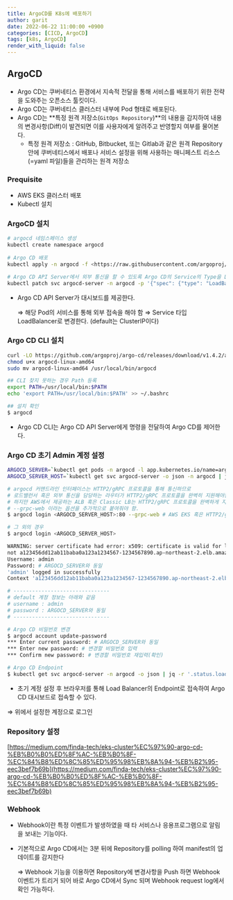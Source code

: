 ```yaml
---
title: ArgoCD를 K8s에 배포하기
author: garit
date: 2022-06-22 11:00:00 +0900
categories: [CICD, ArgoCD]
tags: [k8s, ArgoCD]
render_with_liquid: false
---
```


## ArgoCD

- Argo CD는 쿠버네티스 환경에서 지속적 전달을 통해 서비스를 배포하기 위한 전략을 도와주는 오픈소스 툴킷이다.
- Argo CD는 쿠버네티스 클러스터 내부에 Pod 형태로 배포된다.
- Argo CD는 **특정 원격 저장소(`GitOps Repository`)**의 내용을 감지하여 내용의 변경사항(Diff)이 발견되면 이를 사용자에게 알려주고 반영할지 여부를 물어본다.
    - 특정 원격 저장소 : GitHub, Bitbucket, 또는 Gitlab과 같은 원격 Repository 안에 쿠버네티스에서 배포나 서비스 설정을 위해 사용하는 매니페스트 리소스(=yaml 파일)들을 관리하는 원격 저장소

### Prequisite

- AWS EKS 클러스터 배포
- Kubectl 설치


### ArgoCD 설치

```bash
# argocd 네임스페이스 생성 
kubectl create namespace argocd
  
# Argo CD 배포
kubectl apply -n argocd -f <https://raw.githubusercontent.com/argoproj/argo-cd/stable/manifests/install.yaml>

# Argo CD API Server에서 외부 통신을 할 수 있도록 Argo CD의 Service의 Type을 Load Balancer로 변경(AWS에서는 Classic Load Balancer로 배포됨)
kubectl patch svc argocd-server -n argocd -p '{"spec": {"type": "LoadBalancer"}}'
```

- Argo CD API Server가 대시보드를 제공한다.
    
    ⇒ 해당 Pod의 서비스를 통해 외부 접속을 해야 함 ⇒ Service 타입 LoadBalancer로 변경한다. (default는 ClusterIP이다)
    

### Argo CD CLI 설치

```bash
curl -LO https://github.com/argoproj/argo-cd/releases/download/v1.4.2/argocd-linux-amd64
chmod u+x argocd-linux-amd64
sudo mv argocd-linux-amd64 /usr/local/bin/argocd

## CLI 찾지 못하는 경우 Path 등록
export PATH=/usr/local/bin:$PATH
echo 'export PATH=/usr/local/bin:$PATH' >> ~/.bashrc

## 설치 확인
$ argocd 
```

- Argo CD CLI는 Argo CD API Server에게 명령을 전달하여 Argo CD를 제어한다.

### Argo CD 초기 Admin 계정 설정

```bash
ARGOCD_SERVER=`kubectl get pods -n argocd -l app.kubernetes.io/name=argocd-server -o name | cut -d'/' -f 2` 
ARGOCD_SERVER_HOST=`kubectl get svc argocd-server -o json -n argocd | jq -r '.status.loadBalancer.ingress[0].hostname'`

# argocd 커맨드라인 인터페이스는 HTTP2/gRPC 프로토콜을 통해 통신하므로 
# 로드밸런서 혹은 외부 통신을 담당하는 라우터가 HTTP2/gRPC 프로토콜을 완벽히 지원해야함.
# 하지만 AWS에서 제공하는 ALB 혹은 Classic LB는 HTTP2/gRPC 프로토콜을 완벽하게 지원하지 않기 때문에
# --grpc-web 이라는 옵션을 추가적으로 붙여줘야 함.
$ argocd login <ARGOCD_SERVER_HOST>:80 --grpc-web # AWS EKS 혹은 HTTP2/gRPC 프로토콜을 완벽히 지원해 주지 않는 로드밸런서만 해당

# 그 외의 경우
$ argocd login <ARGOCD_SERVER_HOST>

WARNING: server certificate had error: x509: certificate is valid for localhost, argocd-server, argocd-server.argocd, argocd-server.argocd.svc, argocd-server.argocd.svc.cluster.local, 
not a123456dd12ab11baba0a123a1234567-1234567890.ap-northeast-2.elb.amazonaws.com. Proceed insecurely (y/n)? y
Username: admin
Password: # ARGOCD_SERVER와 동일
'admin' logged in successfully
Context 'a123456dd12ab11baba0a123a1234567-1234567890.ap-northeast-2.elb.amazonaws.com:80' updated

# -------------------------------
# default 계정 정보는 아래와 같음
# username : admin
# password : ARGOCD_SERVER와 동일
# -------------------------------

# Argo CD 비밀번호 변경
$ argocd account update-password
*** Enter current password: # ARGOCD_SERVER와 동일
*** Enter new password: # 변경할 비밀번호 입력
*** Confirm new password: # 변경할 비밀번호 재입력(확인)

# Argo CD Endpoint
$ kubectl get svc argocd-server -n argocd -o json | jq -r '.status.loadBalancer.ingress[0].hostname'
```

- 초기 계정 설정 후 브라우저를 통해 Load Balancer의 Endpoint로 접속하여 Argo CD 대시보드로 접속할 수 있다.

⇒ 위에서 설정한 계정으로 로그인

### Repository 설정

[https://medium.com/finda-tech/eks-cluster%EC%97%90-argo-cd-%EB%B0%B0%ED%8F%AC-%EB%B0%8F-%EC%84%B8%ED%8C%85%ED%95%98%EB%8A%94-%EB%B2%95-eec3bef7b69b](https://medium.com/finda-tech/eks-cluster%EC%97%90-argo-cd-%EB%B0%B0%ED%8F%AC-%EB%B0%8F-%EC%84%B8%ED%8C%85%ED%95%98%EB%8A%94-%EB%B2%95-eec3bef7b69b)

### Webhook

- Webhook이란 특정 이벤트가 발생하였을 때 타 서비스나 응용프로그램으로 알림을 보내는 기능이다.
- 기본적으로 Argo CD에서는 3분 뒤에 Repository를 polling 하여 manifest의 업데이트를 감지한다
    
    ⇒ Webhook 기능을 이용하면 Repository에 변경사항을 Push 하면 Webhook 이벤트가 트리거 되어 바로 Argo CD에서 Sync 되며 Webhook request log에서 확인 가능하다.

